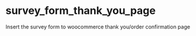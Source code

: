 # survey_form_thank_you_page
Insert the survey form to woocommerce thank you/order confirmation page
